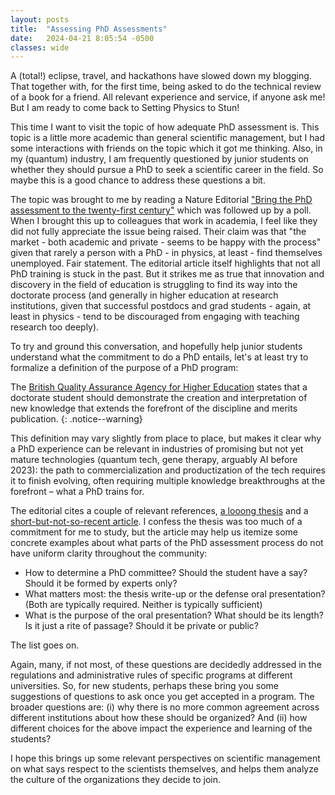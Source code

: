 ```yaml
---
layout: posts
title:  "Assessing PhD Assessments"
date:   2024-04-21 8:05:54 -0500
classes: wide
---
```


A (total!) eclipse, travel, and hackathons have slowed down my blogging. That together with, for the first time, being asked to do the technical review of a book for a friend. All relevant experience and service, if anyone ask me! But I am ready to come back to Setting Physics to Stun!

This time I want to visit the topic of how adequate PhD assessment is. This topic is a little more academic than general scientific management, but I had some interactions with friends on the topic which it got me thinking. Also, in my (quantum) industry, I am frequently questioned by junior students on whether they should pursue a PhD to seek a scientific career in the field. So maybe this is a good chance to address these questions a bit.

The topic was brought to me by reading a Nature Editorial ["Bring the PhD assessment to the twenty-first century"](https://www.nature.com/articles/d41586-024-00718-0?utm_source=Live+Audience&utm_campaign=adeec3770a-briefing-dy-20240313&utm_medium=email&utm_term=0_b27a691814-adeec3770a-52510728) which was followed up by a poll. When I brought this up to colleagues that work in academia, I feel like they did not fully appreciate the issue being raised. Their claim was that "the market - both academic and private - seems to be happy with the process" given that rarely a person with a PhD - in physics, at least - find themselves unemployed. Fair statement. The editorial article itself highlights that not all PhD training is stuck in the past. But it strikes me as true that innovation and discovery in the field of education is struggling to find its way into the doctorate process (and generally in higher education at research institutions, given that successful postdocs and grad students - again, at least in physics - tend to be discouraged from engaging with teaching research too deeply).

To try and ground this conversation, and hopefully help junior students understand what the commitment to do a PhD entails, let's at least try to formalize a definition of the purpose of a PhD program:

The [British Quality Assurance Agency for Higher Education](https://www.qaa.ac.uk/docs/qaa/guidance/guidance-rdap-academic-staff-mar-2014.pdf?sfvrsn=356f781_6) states that a doctorate student should demonstrate the creation and interpretation of new knowledge that extends the forefront of the discipline and merits publication.
{: .notice--warning}

This definition may vary slightly from place to place, but makes it clear why a PhD experience can be relevant in industries of promising but not yet mature technologies (quantum tech, gene therapy, arguably AI before 2023):  the path to commercialization and productization of the tech requires it to finish evolving, often requiring multiple knowledge breakthroughs at the forefront – what a PhD trains for.

The editorial cites a couple of relevant references, [a looong thesis](https://ora.ox.ac.uk/objects/uuid:07291f0e-e80b-4b06-a6af-b3ac8b90a00e) and a [short-but-not-so-recent article](https://www.emerald.com/insight/content/doi/10.1108/09684880310471506/full/html). I confess the thesis was too much of a commitment for me to study, but the article may help us itemize some concrete examples about what parts of the PhD assessment process do not have uniform clarity throughout the community: 

* How to determine a PhD committee? Should the student have a say? Should it be formed by experts only?
* What matters most: the thesis write-up or the defense oral presentation? (Both are typically required. Neither is typically sufficient)
* What is the purpose of the oral presentation? What should be its length? Is it just a rite of passage? Should it be private or public?

The list goes on. 

Again, many, if not most, of these questions are decidedly addressed in the regulations and administrative rules of specific programs at different universities. So, for new students, perhaps these bring you some suggestions of questions to ask once you get accepted in a program. The broader questions are: (i) why there is no more common agreement across different institutions about how these should be organized? And (ii) how different choices for the above impact the experience and learning of the students?

I hope this brings up some relevant perspectives on scientific management on what says respect to the scientists themselves, and helps them analyze the culture of the organizations they decide to join.